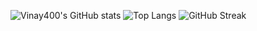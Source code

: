 ![Vinay400's GitHub stats](https://github-readme-stats.vercel.app/api?username=Vinay400&show_icons=true&theme=default)
 ![Top Langs](https://github-readme-stats.vercel.app/api/top-langs/?username=Vinay400&layout=compact)
![GitHub Streak](https://streak-stats.demolab.com?user=Vinay400)
